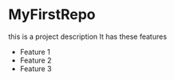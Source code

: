 # MyFirstRepo




this is a project description
It has these features
- Feature 1
- Feature 2
- Feature 3
